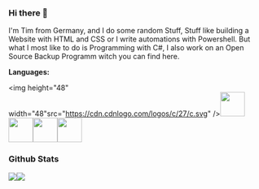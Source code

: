 ### Hi there 👋

I'm Tim from Germany, and I do some random Stuff, Stuff like building a Website with HTML and CSS or I write automations with Powershell. But what I most like to do is Programming with C#, I also work on an Open Source Backup Programm witch you can find here.

**Languages:**

<img height="48" width="48"src="https://cdn.cdnlogo.com/logos/c/27/c.svg" /><img height="48" width="48" src="https://upload.wikimedia.org/wikipedia/commons/2/2f/PowerShell_5.0_icon.png" /><img height="48" width="48" padding="1px " src="https://cdn.pixabay.com/photo/2017/08/05/11/16/logo-2582748_960_720.png" /><img height="48" width="48" src="https://cdn.pixabay.com/photo/2017/08/05/11/16/logo-2582747_960_720.png" /><img height="48" width="48" src="https://cdn3.iconfinder.com/data/icons/logos-and-brands-adobe/512/267_Python-512.png" />


### Github Stats
<img src="https://github-readme-stats.vercel.app/api?username=SexyJackXy&show_icons=true"/><img src="https://github-readme-stats.vercel.app/api/top-langs?username=SexyJackXy&layout=compact"/>

